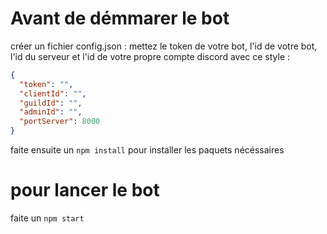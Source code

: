 # Avant de démmarer le bot

créer un fichier config.json :
mettez le token de votre bot, l'id de votre bot, l'id du serveur et l'id de votre propre compte discord avec ce style :

```json
{
  "token": "",
  "clientId": "",
  "guildId": "",
  "adminId": "",
  "portServer": 8000
}
```

faite ensuite un `npm install` pour installer les paquets nécéssaires

# pour lancer le bot

faite un `npm start`
